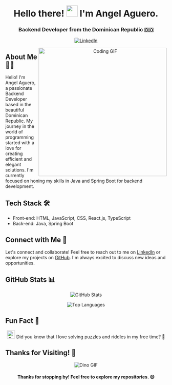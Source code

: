 <h1 align="center">Hello there! <img src="https://media.giphy.com/media/hvRJCLFzcasrR4ia7z/giphy.gif" width="35"> I'm Angel Aguero.</h1>

<h3 align="center">Backend Developer from the Dominican Republic 🇩🇴</h3>

<p align="center">
  <a href="https://www.linkedin.com/in/angel-aguero/" target="_blank">
    <img src="https://img.icons8.com/doodle/40/000000/linkedin--v2.png" alt="LinkedIn"/>
  </a>
</p>

<p align="center">
  <img align="right" width="400" src="https://media.giphy.com/media/SWoSkN6DxTszqIKEqv/giphy.gif" alt="Coding GIF"/>
</p>

## About Me 👨‍💻

Hello! I'm Angel Aguero, a passionate Backend Developer based in the beautiful Dominican Republic. My journey in the world of programming started with a love for creating efficient and elegant solutions. I'm currently focused on honing my skills in Java and Spring Boot for backend development.

## Tech Stack 🛠️

- Front-end: HTML, JavaScript, CSS, React.js, TypeScript
- Back-end: Java, Spring Boot

## Connect with Me 🤝

Let's connect and collaborate! Feel free to reach out to me on [LinkedIn](https://www.linkedin.com/in/angel-aguero/) or explore my projects on [GitHub](https://github.com/Angel-Raa). I'm always excited to discuss new ideas and opportunities.

## GitHub Stats 📊

<p align="center">
  <img src="https://github-readme-stats.vercel.app/api?username=Angel-Raa&show_icons=true&theme=dark" alt="GitHub Stats"/>
</p>

<p align="center">
  <img src="https://github-readme-stats.vercel.app/api/top-langs/?username=Angel-Raa&layout=compact&theme=dark" alt="Top Languages"/>
</p>

## Fun Fact 🎉

<p align="center">
  <img src="https://raw.githubusercontent.com/marcos-inja/marcos-inja/main/gifs/haha.gif" width="25px" alt="Fun GIF"/>
  Did you know that I love solving puzzles and riddles in my free time? 🧩
</p>

## Thanks for Visiting! 👋

<p align="center">
  <img src="https://raw.githubusercontent.com/saadeghi/saadeghi/master/dino.gif" alt="Dino GIF"/>
</p>

<h4 align="center">Thanks for stopping by! Feel free to explore my repositories. 😊</h4>



<!--
**Angel-Raa/Angel-Raa** is a ✨ _special_ ✨ repository because its `README.md` (this file) appears on your GitHub profile.

